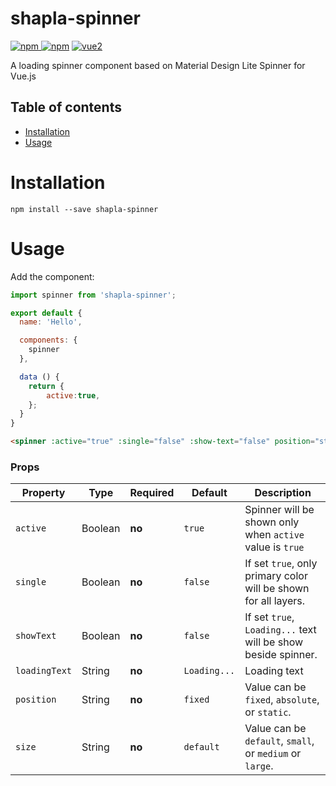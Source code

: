 # shapla-spinner

[![npm](https://img.shields.io/npm/v/shapla-spinner.svg) ![npm](https://img.shields.io/npm/dm/shapla-spinner.svg)](https://www.npmjs.com/package/shapla-spinner)
[![vue2](https://img.shields.io/badge/vue-2.x-brightgreen.svg)](https://vuejs.org/)

A loading spinner component based on Material Design Lite Spinner for Vue.js

## Table of contents

- [Installation](#installation)
- [Usage](#usage)

# Installation

```
npm install --save shapla-spinner
```

# Usage

Add the component:

```js
import spinner from 'shapla-spinner';

export default {
  name: 'Hello',

  components: {
    spinner
  },

  data () {
    return {
        active:true,
    };
  }
}

```

```html
<spinner :active="true" :single="false" :show-text="false" position="static"></spinner>
```

### Props
| Property          | Type      | Required  | Default       | Description                                                       |
|-------------------|-----------|-----------|---------------|-------------------------------------------------------------------|
| `active`          | Boolean   | **no**    | `true`        | Spinner will be shown only when `active` value is `true`          |
| `single`          | Boolean   | **no**    | `false`       | If set `true`, only primary color will be shown for all layers.   |
| `showText`        | Boolean   | **no**    | `false`       | If set `true`, `Loading...` text will be show beside spinner.     |
| `loadingText`     | String    | **no**    | `Loading...`  | Loading text                                                      |
| `position`        | String    | **no**    | `fixed`       | Value can be `fixed`, `absolute`, or `static`.                    |
| `size`            | String    | **no**    | `default`     | Value can be `default`, `small`, or `medium` or `large`.          |
